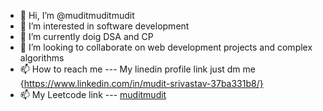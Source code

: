 - 👋 Hi, I’m @muditmuditmudit
- 👀 I’m interested in software development 
- 🌱 I’m currently doig DSA and CP
- 💞️ I’m looking to collaborate on web development projects and complex algorithms 
- 📫 How to reach me --- My linedin profile link just dm me {https://www.linkedin.com/in/mudit-srivastav-37ba331b8/}
- 📫 My Leetcode link --- [muditmudit](https://leetcode.com/u/muditmudit/)

<!---
muditmuditmudit/muditmuditmudit is a ✨ special ✨ repository because its `README.md` (this file) appears on your GitHub profile.
You can click the Preview link to take a look at your changes.
--->
